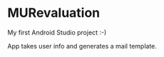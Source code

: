 # MURevaluation

My first Android Studio project :-)

App takes user info and generates a mail template.
